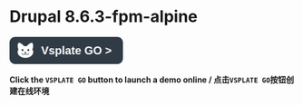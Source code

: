 # Drupal 8.6.3-fpm-alpine

<a href="https://www.vsplate.com/?docker-compose=https://github.com/vsplate/dcenvs/drupal/8.6.3-fpm-alpine"><img alt="VSPLATE GO" src="https://raw.githubusercontent.com/vsplate/images/master/vsgo_btn.png" width="200px"></a>

**Click the `VSPLATE GO` button to launch a demo online / 点击`VSPLATE GO`按钮创建在线环境**